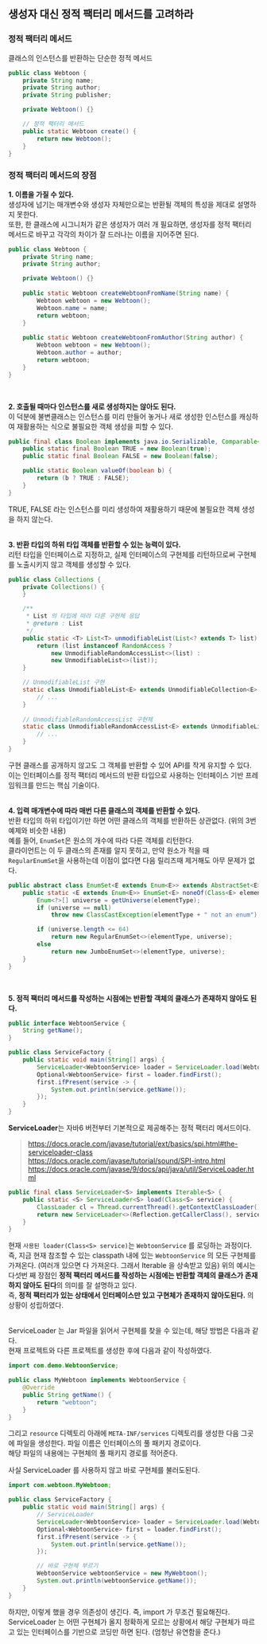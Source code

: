## 생성자 대신 정적 팩터리 메서드를 고려하라
### 정적 팩터리 메서드
클래스의 인스턴스를 반환하는 단순한 정적 메서드
```java
public class Webtoon {
    private String name;
    private String author;
    private String publisher;

    private Webtoon() {}

    // 정적 팩터리 메서드    
    public static Webtoon create() {
        return new Webtoon();
    }
}
```

### 정적 팩터리 메서드의 장점
**1. 이름을 가질 수 있다.**  
생성자에 넘기는 매개변수와 생성자 자체만으로는 반환될 객체의 특성을 제대로 설명하지 못한다.  
또한, 한 클래스에 시그니처가 같은 생성자가 여러 개 필요하면, 생성자를 정적 팩터리 메서드로 바꾸고 각각의 차이가 잘 드러나는 이름을 지어주면 된다.  
```java
public class Webtoon {
    private String name;
    private String author;

    private Webtoon() {}
    
    public static Webtoon createWebtoonFromName(String name) {
        Webtoon webtoon = new Webtoon();
        Webtoon.name = name;
        return webtoon;
    }
    
    public static Webtoon createWebtoonFromAuthor(String author) {
        Webtoon webtoon = new Webtoon();
        Webtoon.author = author;
        return webtoon;
    }
}
```
<br />

**2. 호출될 때마다 인스턴스를 새로 생성하지는 않아도 된다.**  
이 덕분에 불변클래스는 인스턴스를 미리 만들어 놓거나 새로 생성한 인스턴스를 캐싱하여 재활용하는 식으로 불필요한 객체 생성을 피할 수 있다.  
```java
public final class Boolean implements java.io.Serializable, Comparable<Boolean> {
    public static final Boolean TRUE = new Boolean(true);
    public static final Boolean FALSE = new Boolean(false);

    public static Boolean valueOf(boolean b) {
        return (b ? TRUE : FALSE);
    }
}
```
TRUE, FALSE 라는 인스턴스를 미리 생성하여 재활용하기 때문에 불필요한 객체 생성을 하지 않는다.  
<br />

**3. 반환 타입의 하위 타입 객체를 반환할 수 있는 능력이 있다.**  
리턴 타입을 인터페이스로 지정하고, 실제 인터페이스의 구현체를 리턴하므로써 구현체를 노출시키지 않고 객체를 생성할 수 있다.  
```java
public class Collections {
    private Collections() {
    }

    /**
     * List 의 타입에 따라 다른 구현체 응답
     * @return : List 
     */
    public static <T> List<T> unmodifiableList(List<? extends T> list) {
        return (list instanceof RandomAccess ?
            new UnmodifiableRandomAccessList<>(list) :
            new UnmodifiableList<>(list));
    }

    // UnmodifiableList 구현
    static class UnmodifiableList<E> extends UnmodifiableCollection<E> implements List<E> {
        // ...
    }
    
    // UnmodifiableRandomAccessList 구현체
    static class UnmodifiableRandomAccessList<E> extends UnmodifiableList<E> implements RandomAccess {
        // ...
    }
}
```
구현 클래스를 공개하지 않고도 그 객체를 반환할 수 있어 API를 작게 유지할 수 있다.  
이는 인터페이스를 정적 팩터리 메서드의 반환 타입으로 사용하는 인터페이스 기반 프레임워크를 만드는 핵심 기술이다.  
<br />

**4. 입력 매개변수에 따라 매번 다른 클래스의 객체를 반환할 수 있다.**  
반환 타입의 하위 타입이기만 하면 어떤 클래스의 객체를 반환하든 상관없다. (위의 3번 예제와 비슷한 내용)  
예를 들어, ```EnumSet```은 원소의 개수에 따라 다른 객체를 리턴한다.  
클라이언트는 이 두 클래스의 존재를 알지 못하고, 만약 원소가 적을 때 ```RegularEnumSet```을 사용하는데 이점이 없다면 다음 릴리즈때 제거해도 아무 문제가 없다.  
```java
public abstract class EnumSet<E extends Enum<E>> extends AbstractSet<E> implements Cloneable, java.io.Serializable {
    public static <E extends Enum<E>> EnumSet<E> noneOf(Class<E> elementType) {
        Enum<?>[] universe = getUniverse(elementType);
        if (universe == null)
            throw new ClassCastException(elementType + " not an enum");

        if (universe.length <= 64)
            return new RegularEnumSet<>(elementType, universe);
        else
            return new JumboEnumSet<>(elementType, universe);
    }
}
```  
<br />

**5. 정적 팩터리 메서드를 작성하는 시점에는 반환할 객체의 클래스가 존재하지 않아도 된다.**
```java
public interface WebtoonService {
    String getName();
}

public class ServiceFactory {
    public static void main(String[] args) {
        ServiceLoader<WebtoonService> loader = ServiceLoader.load(WebtoonService.class);
        Optional<WebtoonService> first = loader.findFirst();
        first.ifPresent(service -> {
            System.out.println(service.getName());
        });
    }
}
```  

**ServiceLoader**는 자바6 버전부터 기본적으로 제공해주는 정적 팩터리 메서드이다.  
> https://docs.oracle.com/javase/tutorial/ext/basics/spi.html#the-serviceloader-class
> https://docs.oracle.com/javase/tutorial/sound/SPI-intro.html
> https://docs.oracle.com/javase/9/docs/api/java/util/ServiceLoader.html
```java
public final class ServiceLoader<S> implements Iterable<S> {
    public static <S> ServiceLoader<S> load(Class<S> service) {
        ClassLoader cl = Thread.currentThread().getContextClassLoader();
        return new ServiceLoader<>(Reflection.getCallerClass(), service, cl);
    }
}
```
현재 ```사용된 loader(Class<S> service)```는 ```WebtoonService``` 를 로딩하는 과정이다.  
즉, 지금 현재 참조할 수 있는 classpath 내에 있는 ```WebtoonService``` 의 모든 구현체를 가져온다. (여러개 있으면 다 가져온다. 그래서 Iterable 을 상속받고 있음)
위의 예시는 다섯번 째 장점인 **정적 팩터리 메서드를 작성하는 시점에는 반환할 객체의 클래스가 존재하지 않아도 된다**의 의미를 잘 설명하고 있다.  
즉, **정적 팩터리가 있는 상태에서 인터페이스만 있고 구현체가 존재하지 않아도된다.** 의 상황이 성립하였다.  
<br />

ServiceLoader 는 Jar 파일을 읽어서 구현체를 찾을 수 있는데, 해당 방법은 다음과 같다.  
현재 프로젝트와 다른 프로젝트를 생성한 후에 다음과 같이 작성하였다.  
```java
import com.demo.WebtoonService;

public class MyWebtoon implements WebtoonService {
    @Override
    public String getName() {
        return "webtoon";
    }
}
```  
그리고 ```resource``` 디렉토리 아래에 ```META-INF/services``` 디렉토리를 생성한 다음 그곳에 파일을 생성한다. 파일 이름은 인터페이스의 풀 패키지 경로이다.  
해당 파일의 내용에는 구현체의 풀 패키지 경로를 적어준다.
<br />

사실 ServiceLoader 를 사용하지 않고 바로 구현체를 불러도된다.
```java
import com.webtoon.MyWebtoon;

public class ServiceFactory {
    public static void main(String[] args) {
        // ServiceLoader
        ServiceLoader<WebtoonService> loader = ServiceLoader.load(WebtoonService.class);
        Optional<WebtoonService> first = loader.findFirst();
        first.ifPresent(service -> {
            System.out.println(service.getName());
        });

        // 바로 구현체 부르기
        WebtoonService webtoonService = new MyWebtoon();
        System.out.println(webtoonService.getName());
    }
}
```  
하지만, 이렇게 했을 경우 의존성이 생긴다. 즉, import 가 무조건 필요해진다.  
ServiceLoader 는 어떤 구현체가 올지 정확하게 모르는 상황에서 해당 구현체가 따르고 있는 인터페이스를 기반으로 코딩만 하면 된다. (엄청난 유연함을 준다.)  

